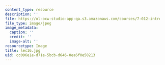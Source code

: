 ```yaml
---
content_type: resource
description: ''
file: https://ol-ocw-studio-app-qa.s3.amazonaws.com/courses/7-012-introduction-to-biology-fall-2004/cc096e1ed71e5bcbd6460ea6f0e50213_lec16.jpg
file_type: image/jpeg
image_metadata:
  caption: ''
  credit: ''
  image-alt: ''
resourcetype: Image
title: lec16.jpg
uid: cc096e1e-d71e-5bcb-d646-0ea6f0e50213
---
```

